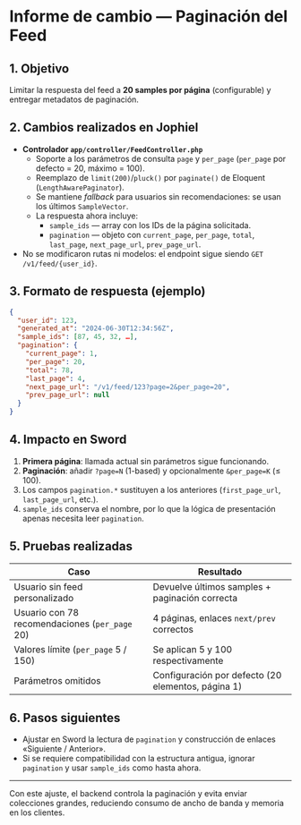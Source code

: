 # Informe de cambio — Paginación del Feed

## 1. Objetivo

Limitar la respuesta del feed a **20 samples por página** (configurable) y entregar metadatos de paginación.

## 2. Cambios realizados en Jophiel

* **Controlador `app/controller/FeedController.php`**
  * Soporte a los parámetros de consulta `page` y `per_page` (`per_page` por defecto = 20, máximo = 100).
  * Reemplazo de `limit(200)`/`pluck()` por `paginate()` de Eloquent (`LengthAwarePaginator`).
  * Se mantiene *fallback* para usuarios sin recomendaciones: se usan los últimos `SampleVector`.
  * La respuesta ahora incluye:
    * `sample_ids` — array con los IDs de la página solicitada.
    * `pagination` — objeto con `current_page`, `per_page`, `total`, `last_page`, `next_page_url`, `prev_page_url`.
* No se modificaron rutas ni modelos: el endpoint sigue siendo `GET /v1/feed/{user_id}`.

## 3. Formato de respuesta (ejemplo)

```json
{
  "user_id": 123,
  "generated_at": "2024-06-30T12:34:56Z",
  "sample_ids": [87, 45, 32, …],
  "pagination": {
    "current_page": 1,
    "per_page": 20,
    "total": 78,
    "last_page": 4,
    "next_page_url": "/v1/feed/123?page=2&per_page=20",
    "prev_page_url": null
  }
}
```

## 4. Impacto en Sword

1. **Primera página**: llamada actual sin parámetros sigue funcionando.
2. **Paginación**: añadir `?page=N` (1-based) y opcionalmente `&per_page=K` (≤ 100).
3. Los campos `pagination.*` sustituyen a los anteriores (`first_page_url`, `last_page_url`, etc.).
4. `sample_ids` conserva el nombre, por lo que la lógica de presentación apenas necesita leer `pagination`.

## 5. Pruebas realizadas

| Caso | Resultado |
|------|-----------|
| Usuario sin feed personalizado | Devuelve últimos samples + paginación correcta |
| Usuario con 78 recomendaciones (`per_page` 20) | 4 páginas, enlaces `next/prev` correctos |
| Valores límite (`per_page` 5 / 150) | Se aplican 5 y 100 respectivamente |
| Parámetros omitidos | Configuración por defecto (20 elementos, página 1) |

## 6. Pasos siguientes

* Ajustar en Sword la lectura de `pagination` y construcción de enlaces «Siguiente / Anterior».
* Si se requiere compatibilidad con la estructura antigua, ignorar `pagination` y usar `sample_ids` como hasta ahora.

---

Con este ajuste, el backend controla la paginación y evita enviar colecciones grandes, reduciendo consumo de ancho de banda y memoria en los clientes. 